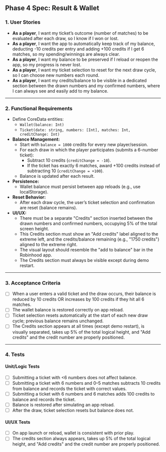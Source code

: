 ## Phase 4 Spec: Result & Wallet

### 1. User Stories

- **As a player**, I want my ticket’s outcome (number of matches) to be evaluated after each draw, so I know if I won or lost.
- **As a player**, I want the app to automatically keep track of my balance, deducting -10 credits per entry and adding +100 credits if I get 6 matches, so my spending/winnings are always clear.
- **As a player**, I want my balance to be preserved if I reload or reopen the app, so my progress is never lost.
- **As a player**, I want my ticket selection to reset for the next draw cycle, so I can choose new numbers each round.
- **As a player**, I want my credits/balance to be visible in a dedicated section between the drawn numbers and my confirmed numbers, where I can always see and easily add to my balance.

---

### 2. Functional Requirements

- Define CoreData entities:
  - `Wallet(balance: Int)`
  - `Ticket(date: string, numbers: [Int], matches: Int, creditChange: Int)`
- **Balance Management:**
  - Start with `balance = 1000` credits for every new player/session.
  - For each draw in which the player participates (submits a 6-number ticket):
    - Subtract 10 credits (`creditChange = -10`).
    - If the ticket has exactly 6 matches, award +100 credits instead of subtracting 10 (`creditChange = +100`).
  - Balance is updated after each result.
- **Persistence:**
  - Wallet balance must persist between app reloads (e.g., use localStorage).
- **Reset Behavior:**
  - After each draw cycle, the user’s ticket selection and confirmation are reset (balance remains).
- **UI/UX:**
  - There must be a separate "Credits" section inserted between the drawn numbers and confirmed numbers, occupying 5% of the total screen height.
  - This Credits section must show an "Add credits" label aligned to the extreme left, and the credits/balance remaining (e.g., "1750 credits") aligned to the extreme right.
  - The visual layout should resemble the "add to balance" bar in the Robinhood app.
  - The Credits section must always be visible except during demo restart.

---

### 3. Acceptance Criteria

- [ ] When a user enters a valid ticket and the draw occurs, their balance is reduced by 10 credits OR increases by 100 credits if they hit all 6 matches.
- [ ] The wallet balance is restored correctly on app reload.
- [ ] Ticket selection resets automatically at the start of each new draw cycle; previous balance remains unchanged.
- [ ] The Credits section appears at all times (except demo restart), is visually separated, takes up 5% of the total logical height, and "Add credits" and the credit number are properly positioned.

---

### 4. Tests

#### Unit/Logic Tests

- [ ] Submitting a ticket with <6 numbers does not affect balance.
- [ ] Submitting a ticket with 6 numbers and 0–5 matches subtracts 10 credits from balance and records the ticket with correct values.
- [ ] Submitting a ticket with 6 numbers and 6 matches adds 100 credits to balance and records the ticket.
- [ ] Balance is restored after simulating an app reload.
- [ ] After the draw, ticket selection resets but balance does not.

#### UI/UX Tests

- [ ] On app launch or reload, wallet is consistent with prior play.
- [ ] The credits section always appears, takes up 5% of the total logical height, and "Add credits" and the credit number are properly positioned.
